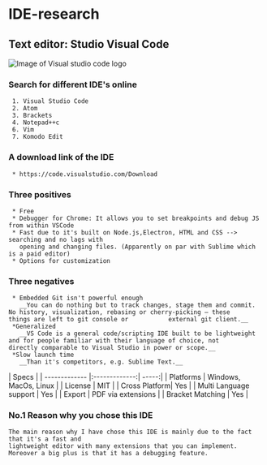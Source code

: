 # IDE-research

## Text editor: Studio Visual Code

![Image of Visual studio code logo](logo_visualstudiocode.png)

### Search for different IDE's online

	 1. Visual Studio Code
	 2. Atom
	 3. Brackets
	 4. Notepad++c
	 6. Vim
	 7. Komodo Edit

### A download link of the IDE
	 * https://code.visualstudio.com/Download

### Three positives
	 * Free
	 * Debugger for Chrome: It allows you to set breakpoints and debug JS from within VSCode
	 * Fast due to it's built on Node.js,Electron, HTML and CSS --> searching and no lags with 
	   opening and changing files. (Apparently on par with Sublime which is a paid editor)
	 * Options for customization
### Three negatives
	 * Embedded Git isn't powerful enough
	   __You can do nothing but to track changes, stage them and commit. No history, visualization, rebasing or cherry-picking – these 		     things are left to git console or           external git client.__
	 *Generalized
	   __VS Code is a general code/scripting IDE built to be lightweight and for people familiar with their language of choice, not 	     directly comparable to Visual Studio in power or scope.__
	 *Slow launch time
	   __Than it's competitors, e.g. Sublime Text.__


| Specs      				|
| ------------- |:-------------:| -----:|
| Platforms     | Windows, MacOs, Linux |
| License	| MIT 			|
| Cross Platform| Yes 			|
| Multi Language support   | Yes 	|
| Export	| PDF via extensions	|
| Bracket Matching | Yes 		|

### No.1 Reason why you chose this IDE

	The main reason why I have chose this IDE is mainly due to the fact that it's a fast and 
	lightweight editor with many extensions that you can implement. Moreover a big plus is that it has a debugging feature.

